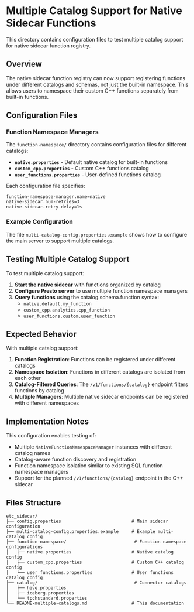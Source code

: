 # Multiple Catalog Support for Native Sidecar Functions

This directory contains configuration files to test multiple catalog support for native sidecar function registry.

## Overview

The native sidecar function registry can now support registering functions under different catalogs and schemas, not just the built-in namespace. This allows users to namespace their custom C++ functions separately from built-in functions.

## Configuration Files

### Function Namespace Managers

The `function-namespace/` directory contains configuration files for different catalogs:

- **`native.properties`** - Default native catalog for built-in functions
- **`custom_cpp.properties`** - Custom C++ functions catalog  
- **`user_functions.properties`** - User-defined functions catalog

Each configuration file specifies:
```properties
function-namespace-manager.name=native
native-sidecar.num-retries=3
native-sidecar.retry-delay=1s
```

### Example Configuration

The file `multi-catalog-config.properties.example` shows how to configure the main server to support multiple catalogs.

## Testing Multiple Catalog Support

To test multiple catalog support:

1. **Start the native sidecar** with functions organized by catalog
2. **Configure Presto server** to use multiple function namespace managers
3. **Query functions** using the catalog.schema.function syntax:
   - `native.default.my_function`
   - `custom_cpp.analytics.cpp_function`
   - `user_functions.custom.user_function`

## Expected Behavior

With multiple catalog support:

1. **Function Registration**: Functions can be registered under different catalogs
2. **Namespace Isolation**: Functions in different catalogs are isolated from each other
3. **Catalog-Filtered Queries**: The `/v1/functions/{catalog}` endpoint filters functions by catalog
4. **Multiple Managers**: Multiple native sidecar endpoints can be registered with different namespaces

## Implementation Notes

This configuration enables testing of:

- Multiple `NativeFunctionNamespaceManager` instances with different catalog names
- Catalog-aware function discovery and registration
- Function namespace isolation similar to existing SQL function namespace managers
- Support for the planned `/v1/functions/{catalog}` endpoint in the C++ sidecar

## Files Structure

```
etc_sidecar/
├── config.properties                           # Main sidecar configuration
├── multi-catalog-config.properties.example     # Example multi-catalog config
├── function-namespace/                          # Function namespace configurations
│   ├── native.properties                       # Native catalog config
│   ├── custom_cpp.properties                   # Custom C++ catalog config
│   └── user_functions.properties               # User functions catalog config
├── catalog/                                     # Connector catalogs
│   ├── hive.properties
│   ├── iceberg.properties
│   └── tpchstandard.properties
└── README-multiple-catalogs.md                 # This documentation
```